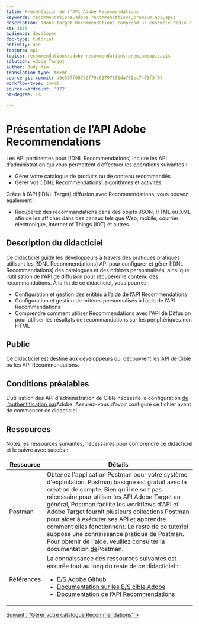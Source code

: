 ```yaml
---
title: Présentation de l’API Adobe Recommendations
keywords: recommendations;adobe recommendations;premium;api;apis
description: adobe target Recommendations comprend un ensemble dédié d'API qui vous permet de gérer votre catalogue de produits et/ou de contenu recommandés ; gérer vos algorithmes et campagnes de recommandations ; et diffuser des recommandations dans des objets JSON, HTML ou XML à afficher dans des canaux Web, mobiles, e-mail, IOT et autres.
kt: 3815
audience: developer
doc-type: tutorial
activity: use
feature: api
topics: recommendations;adobe recommendations;premium;api;apis
solution: Adobe Target
author: Judy Kim
translation-type: tm+mt
source-git-commit: b0e36ff68732f79c61797181da781ec7401f3f84
workflow-type: tm+mt
source-wordcount: '372'
ht-degree: 1%

---
```



# Présentation de l’API Adobe Recommendations

Les API pertinentes pour [!DNL Recommendations] inclure les API [](https://docs.adobe.com/content/help/en/target/using/apis/api-overview.html) d’administration qui vous permettent d’effectuer les opérations suivantes :

* Gérer votre catalogue de produits ou de contenu recommandés
* Gérer vos [!DNL Recommendations] algorithmes et activités

Grâce à l’API [!DNL Target] [](https://docs.adobe.com/content/help/en/target/using/apis/api-overview.html) diffusion avec Recommendations, vous pouvez également :

* Récupérez des recommandations dans des objets JSON, HTML ou XML afin de les afficher dans des canaux tels que Web, mobile, courrier électronique, Internet of Things (IOT) et autres.

## Description du didacticiel

Ce didacticiel guide les développeurs à travers des pratiques pratiques utilisant les [!DNL Recommendations] API pour configurer et gérer [!DNL Recommendations] des catalogues et des critères personnalisés, ainsi que l&#39;utilisation de l&#39;API de diffusion pour récupérer le contenu des recommandations. À la fin de ce didacticiel, vous pourrez :

* Configuration et gestion des entités à l’aide de l’API Recommendations
* Configuration et gestion de critères personnalisés à l’aide de l’API Recommendations
* Comprendre comment utiliser Recommendations avec l&#39;API de Diffusion pour utiliser les résultats de recommandations sur les périphériques non HTML

## Public

Ce didacticiel est destiné aux développeurs qui découvrent les API de Cible ou les API Recommendations.

## Conditions préalables

L&#39;utilisation des API d&#39;administration de Cible nécessite la configuration [de l&#39;authentification par](../apis/configure-io-target-integration.md)Adobe. Assurez-vous d’avoir configuré ce fichier avant de commencer ce didacticiel.

## Ressources

Notez les ressources suivantes, nécessaires pour comprendre ce didacticiel et le suivre avec succès :

| Ressource | Détails |
| --- | --- |
| Postman | Obtenez l&#39;application [](https://www.postman.com/downloads/) Postman pour votre système d&#39;exploitation. Postman basique est gratuit avec la création de compte. Bien qu&#39;il ne soit pas nécessaire pour utiliser les API Adobe Target en général, Postman facilite les workflows d&#39;API et Adobe Target fournit plusieurs collections Postman pour aider à exécuter ses API et apprendre comment elles fonctionnent. Le reste de ce tutoriel suppose une connaissance pratique de Postman. Pour obtenir de l&#39;aide, veuillez consulter la documentation [de](https://learning.getpostman.com/)Postman. |
| Références | La connaissance des ressources suivantes est assurée tout au long du reste de ce didacticiel :<UL><li>[E/S Adobe Github](https://github.com/adobeio)</li><li>[Documentation sur les E/S cible Adobe](https://developers.adobetarget.com/api/#introduction)</li><li>[Documentation de l’API Recommendations](https://developers.adobetarget.com/api/recommendations/)</li></ul> |

[Suivant : &quot;Gérer votre catalogue Recommendations&quot; >](manage-catalog.md)
